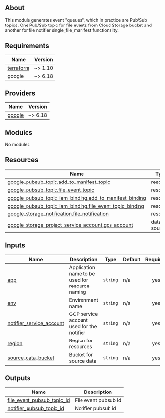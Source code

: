 <!-- BEGIN_TF_DOCS -->


## About

This module generates event "queues", which in practice are Pub/Sub topics.
One Pub/Sub topic for file events from Cloud Storage bucket and another for file notifier single_file_manifest functionality.

## Requirements

| Name | Version |
|------|---------|
| <a name="requirement_terraform"></a> [terraform](#requirement\_terraform) | ~> 1.10 |
| <a name="requirement_google"></a> [google](#requirement\_google) | ~> 6.18 |

## Providers

| Name | Version |
|------|---------|
| <a name="provider_google"></a> [google](#provider\_google) | ~> 6.18 |

## Modules

No modules.

## Resources

| Name | Type |
|------|------|
| [google_pubsub_topic.add_to_manifest_topic](https://registry.terraform.io/providers/hashicorp/google/latest/docs/resources/pubsub_topic) | resource |
| [google_pubsub_topic.file_event_topic](https://registry.terraform.io/providers/hashicorp/google/latest/docs/resources/pubsub_topic) | resource |
| [google_pubsub_topic_iam_binding.add_to_manifest_binding](https://registry.terraform.io/providers/hashicorp/google/latest/docs/resources/pubsub_topic_iam_binding) | resource |
| [google_pubsub_topic_iam_binding.file_event_topic_binding](https://registry.terraform.io/providers/hashicorp/google/latest/docs/resources/pubsub_topic_iam_binding) | resource |
| [google_storage_notification.file_notification](https://registry.terraform.io/providers/hashicorp/google/latest/docs/resources/storage_notification) | resource |
| [google_storage_project_service_account.gcs_account](https://registry.terraform.io/providers/hashicorp/google/latest/docs/data-sources/storage_project_service_account) | data source |

## Inputs

| Name | Description | Type | Default | Required |
|------|-------------|------|---------|:--------:|
| <a name="input_app"></a> [app](#input\_app) | Application name to be used for resource naming | `string` | n/a | yes |
| <a name="input_env"></a> [env](#input\_env) | Environment name | `string` | n/a | yes |
| <a name="input_notifier_service_account"></a> [notifier\_service\_account](#input\_notifier\_service\_account) | GCP service account used for the notifier | `string` | n/a | yes |
| <a name="input_region"></a> [region](#input\_region) | Region for resources | `string` | n/a | yes |
| <a name="input_source_data_bucket"></a> [source\_data\_bucket](#input\_source\_data\_bucket) | Bucket for source data | `string` | n/a | yes |

## Outputs

| Name | Description |
|------|-------------|
| <a name="output_file_event_pubsub_topic_id"></a> [file\_event\_pubsub\_topic\_id](#output\_file\_event\_pubsub\_topic\_id) | File event pubsub id |
| <a name="output_notifier_pubsub_topic_id"></a> [notifier\_pubsub\_topic\_id](#output\_notifier\_pubsub\_topic\_id) | Notifier pubsub id |

<!-- END_TF_DOCS -->